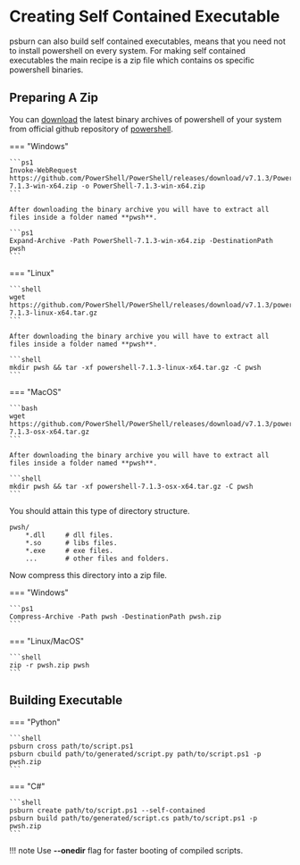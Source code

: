 # Creating Self Contained Executable

psburn can also build self contained executables, means that you need not to install powershell on every system. For making self contained executables the main recipe is a zip file which contains os specific powershell binaries.

## Preparing A Zip

You can [download](https://github.com/PowerShell/PowerShell/releases) the latest binary archives of powershell of your system from official github repository of [powershell](https://github.com/PowerShell/PowerShell).

=== "Windows"

	```ps1
	Invoke-WebRequest https://github.com/PowerShell/PowerShell/releases/download/v7.1.3/PowerShell-7.1.3-win-x64.zip -o PowerShell-7.1.3-win-x64.zip
	```

	After downloading the binary archive you will have to extract all files inside a folder named **pwsh**.

	```ps1
	Expand-Archive -Path PowerShell-7.1.3-win-x64.zip -DestinationPath pwsh
	```

=== "Linux"

	```shell
	wget https://github.com/PowerShell/PowerShell/releases/download/v7.1.3/powershell-7.1.3-linux-x64.tar.gz
	```

	After downloading the binary archive you will have to extract all files inside a folder named **pwsh**.

	```shell
	mkdir pwsh && tar -xf powershell-7.1.3-linux-x64.tar.gz -C pwsh
	```

=== "MacOS"

	```bash
	wget https://github.com/PowerShell/PowerShell/releases/download/v7.1.3/powershell-7.1.3-osx-x64.tar.gz
	```

	After downloading the binary archive you will have to extract all files inside a folder named **pwsh**.

	```shell
	mkdir pwsh && tar -xf powershell-7.1.3-osx-x64.tar.gz -C pwsh
	```

You should attain this type of directory structure.

```
pwsh/
    *.dll     # dll files.
    *.so      # libs files.
    *.exe     # exe files.
    ...       # other files and folders.
```

Now compress this directory into a zip file.

=== "Windows"

	```ps1
	Compress-Archive -Path pwsh -DestinationPath pwsh.zip
	```

=== "Linux/MacOS"

	```shell
	zip -r pwsh.zip pwsh 
	```

## Building Executable

=== "Python"
	
	```shell
	psburn cross path/to/script.ps1
	psburn cbuild path/to/generated/script.py path/to/script.ps1 -p pwsh.zip
	```

=== "C#"

	```shell
	psburn create path/to/script.ps1 --self-contained
	psburn build path/to/generated/script.cs path/to/script.ps1 -p pwsh.zip
	```

!!! note
	Use **--onedir** flag for faster booting of compiled scripts.
